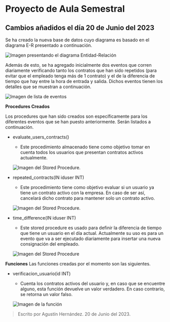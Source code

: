 # Proyecto de Aula Semestral
## **Cambios añadidos el día 20 de Junio del 2023**
Se ha creado la nueva base de datos cuyo diagrama es basado en el diagrama E-R presentado a continuación.

![Imagen presentando el diagrama Entidad-Relación](Documentación/Diagrama%20E-R.png)

Además de esto, se ha agregado inicialmente dos eventos que corren diariamente verificando tanto los contratos que han sido repetidos (para evitar que el empleado tenga más de 1 contrato) y el de la diferencia de tiempo que hay entre la hora de entrada y salida. Dichos eventos tienen los detalles que se muestran a continuación.

![Imagen de lista de eventos](Documentación/Eventos.png)


**Procedures Creados**

Los procedures que han sido creados son específicamente para los diferentes eventos que se han puesto anteriormente. Serán listados a continuación.

* evaluate_users_contracts()
  - Este procedimiento almacenado tiene como objetivo tomar en cuenta todos los usuarios que presentan contratos activos actualmente.

  ![Imagen del Stored Procedure.](Documentación/evaluate_users_contracts.png)


* repeated_contracts(IN iduser INT)
    - Este procedimiento tiene como objetivo evaluar si un usuario ya tiene un contrato activo con la empresa. En caso de ser así, cancelará dicho contrato para mantener solo un contrato activo.

    ![Imagen del Stored Procedure.](Documentación/repeated_contracts.png)

* time_difference(IN iduser INT)
    - Este stored procedure es usado para definir la diferencia de tiempo que tiene un usuario en el día actual. Actualmente su uso es para un evento que va a ser ejecutado diariamente para insertar una nueva consignación del empleado.

    ![Imagen del Stored Procedure](Documentación/time_difference.png)


**Funciones**
Las funciones creadas por el momento son las siguientes.

* verificacion_usuario(id INT)
    - Cuenta los contratos activos del usuario y, en caso que se encuentre alguno, esta función devuelve un valor verdadero. En caso contrario, se retorna un valor falso.

    ![Imagen de la función](Documentación/verificate_users_function.png)




> Escrito por Agustín Hernández. 20 de Junio del 2023.